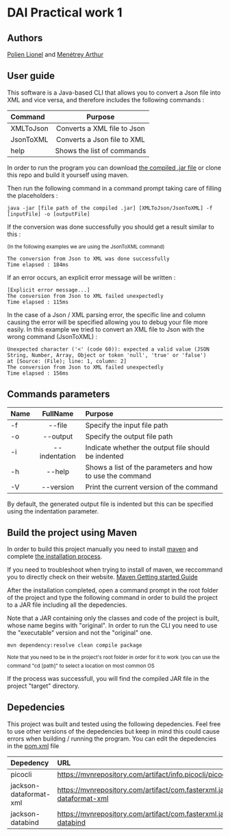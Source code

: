 # DAI Practical work 1

## Authors
[Polien Lionel](https://github.com/polionel) and [Menétrey Arthur](https://github.com/xenogix)

## User guide
This software is a Java-based CLI that allows you to convert a Json file into XML and vice versa, and therefore includes the following commands :

| Command   |           Purpose           |
|:----------|:---------------------------:|
| XMLToJson | Converts a XML file to Json |
| JsonToXML | Converts a Json file to XML |
| help      | Shows the list of commands  |

In order to run the program you can download [the compiled .jar file](build/JConvert_20231008_release.jar) or clone this repo and build it yourself using maven.

Then run the following command in a command prompt taking care of filling the placeholders :

```
java -jar [file path of the compiled .jar] [XMLToJson/JsonToXML] -f [inputFile] -o [outputFile]
```

If the conversion was done successfully you should get a result similar to this :

<sup>(In the following examples we are using the JsonToXML command)</sup>

```
The conversion from Json to XML was done successfully
Time elapsed : 184ms
```

If an error occurs, an explicit error message will be written :

```
[Explicit error message...]
The conversion from Json to XML failed unexpectedly
Time elapsed : 115ms
```

In the case of a Json / XML parsing error, the specific line and column causing the error will be specified allowing you to debug your file more easily.
In this example we tried to convert an XML file to Json with the wrong command (JsonToXML) :

```
Unexpected character ('<' (code 60)): expected a valid value (JSON String, Number, Array, Object or token 'null', 'true' or 'false')
at [Source: (File); line: 1, column: 2]
The conversion from Json to XML failed unexpectedly
Time elapsed : 156ms
```

## Commands parameters

| Name |   FullName    | Purpose                                                   |
|:-----|:-------------:|:----------------------------------------------------------|
| -f   |    --file     | Specify the input file path                               |
| -o   |   --output    | Specify the output file path                              |
| -i   | --indentation | Indicate whether the output file should be indented       |
| -h   |    --help     | Shows a list of the parameters and how to use the command |
| -V   |   --version   | Print the current version of the command                  |

By default, the generated output file is indented but this can be specified using the indentation parameter.

## Build the project using Maven

In order to build this project manually you need to install [maven](https://maven.apache.org/) and complete [the installation process](https://maven.apache.org/install.html).

If you need to troubleshoot when trying to install of maven, we reccommand you to directly check on their website. [Maven Getting started Guide](https://maven.apache.org/guides/getting-started/index.html)

After the installation completed, open a command prompt in the root folder of the project and type the following command in order to build the project to a JAR file including all the depedencies.

Note that a JAR containing only the classes and code of the project is built, whose name begins with "original".
In order to run the CLI you need to use the "executable" version and not the "original" one.

```
mvn dependency:resolve clean compile package
```
<sup>Note that you need to be in the project's root folder in order for it to work</sup>
<sup>(you can use the command "cd [path]" to select a location on most common OS</sup>

If the process was successfull, you will find the compiled JAR file in the project "target" directory.


## Depedencies

This project was built and tested using the following depedencies. Feel free to use other versions of the depedencies 
but keep in mind this could cause errors when building / running the program. You can edit the depedencies in the [pom.xml](pom.xml) file

| Depedency              |   URL                                                                                      | Version |
|:-----------------------|:-------------------------------------------------------------------------------------------|:-------:|
| picocli                | https://mvnrepository.com/artifact/info.picocli/picocli                                    | 4.7.5   |
| jackson-dataformat-xml | https://mvnrepository.com/artifact/com.fasterxml.jackson.dataformat/jackson-dataformat-xml | 2.15.2  |
| jackson-databind       | https://mvnrepository.com/artifact/com.fasterxml.jackson.core/jackson-databind             | 2.15.2  |


